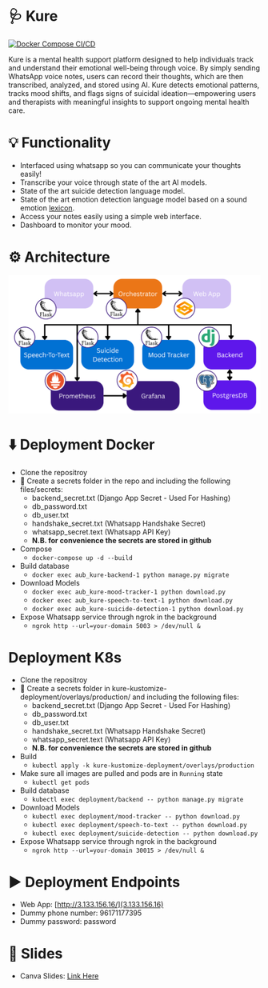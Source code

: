 # 🩺 Kure

[![Docker Compose CI/CD](https://github.com/AhmadM-DL/aub_kure/actions/workflows/docker%20build%20and%20compose.yml/badge.svg?branch=main)](https://github.com/AhmadM-DL/aub_kure/actions/workflows/docker%20build%20and%20compose.yml)

Kure is a mental health support platform designed to help individuals track and understand their emotional well-being through voice. By simply sending WhatsApp voice notes, users can record their thoughts, which are then transcribed, analyzed, and stored using AI. Kure detects emotional patterns, tracks mood shifts, and flags signs of suicidal ideation—empowering users and therapists with meaningful insights to support ongoing mental health care.

# 💡 Functionality

- Interfaced using whatsapp so you can communicate your thoughts easily!
- Transcribe your voice through state of the art AI models.
- State of the art suicide detection language model.
- State of the art emotion detection language model based on a sound emotion [lexicon](https://nrc-publications.canada.ca/eng/view/object/?id=0b6a5b58-a656-49d3-ab3e-252050a7a88c).
- Access your notes easily using a simple web interface.
- Dashboard to monitor your mood.

# ⚙️ Architecture

![](https://github.com/AhmadM-DL/aub_kure/blob/main/resources/Kure_Architecture.png)

# ⬇️ Deployment Docker

- Clone the repositroy
- 🔐 Create a secrets folder in the repo and including the following files/secrets:
  - backend_secret.txt (Django App Secret - Used For Hashing)
  - db_password.txt
  - db_user.txt
  - handshake_secret.txt (Whatsapp Handshake Secret)
  - whatsapp_secret.text (Whatsapp API Key)
  - **N.B. for convenience the secrets are stored in github**
- Compose
  - `docker-compose up -d --build`
- Build database
  - `docker exec aub_kure-backend-1 python manage.py migrate`
- Download Models
  - `docker exec aub_kure-mood-tracker-1 python download.py`
  - `docker exec aub_kure-speech-to-text-1 python download.py`
  - `docker exec aub_kure-suicide-detection-1 python download.py`
- Expose Whatsapp service through ngrok in the background
  - `ngrok http --url=your-domain 5003 > /dev/null &`

# Deployment K8s

- Clone the repositroy
- 🔐 Create a secrets folder in kure-kustomize-deployment/overlays/production/ and including the following files:
  - backend_secret.txt (Django App Secret - Used For Hashing)
  - db_password.txt
  - db_user.txt
  - handshake_secret.txt (Whatsapp Handshake Secret)
  - whatsapp_secret.text (Whatsapp API Key)
  - **N.B. for convenience the secrets are stored in github**
- Build
  - `kubectl apply -k kure-kustomize-deployment/overlays/production`
- Make sure all images are pulled and pods are in `Running` state
  - `kubectl get pods`
- Build database
  - `kubectl exec deployment/backend -- python manage.py migrate`
- Download Models
  - `kubectl exec deployment/mood-tracker -- python download.py`
  - `kubectl exec deployment/speech-to-text -- python download.py`
  - `kubectl exec deployment/suicide-detection -- python download.py`
- Expose Whatsapp service through ngrok in the background
  - `ngrok http --url=your-domain 30015 > /dev/null &`

# ▶️ Deployment Endpoints

- Web App: [http://3.133.156.16/](3.133.156.16)
- Dummy phone number: 96171177395
- Dummy password: password

# 🛝 Slides

- Canva Slides: [Link Here](https://www.canva.com/design/DAGlbkLfh5E/n5lD47Diiejwu7OzerHdUg/edit?utm_content=DAGlbkLfh5E&utm_campaign=designshare&utm_medium=link2&utm_source=sharebutton)

